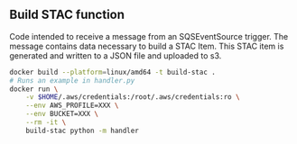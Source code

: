 ## Build STAC function

Code intended to receive a message from an SQSEventSource trigger. The message contains data necessary to build a STAC Item. This STAC item is generated and written to a JSON file and uploaded to s3.

```bash
docker build --platform=linux/amd64 -t build-stac .
# Runs an example in handler.py
docker run \
    -v $HOME/.aws/credentials:/root/.aws/credentials:ro \
    --env AWS_PROFILE=XXX \
    --env BUCKET=XXX \
    --rm -it \
    build-stac python -m handler
```
